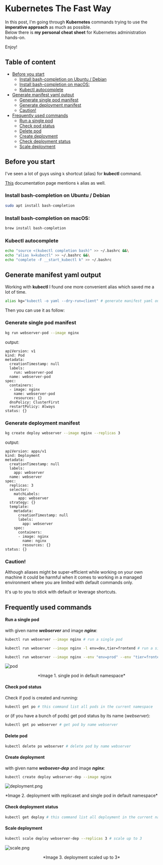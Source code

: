 # Kubernetes The Fast Way <!-- omit in toc -->

In this post, I'm going through **Kubernetes** commands trying to use the **imperative approach** as much as possible.  
Below there is **my personal cheat sheet** for Kubernetes administration hands-on.

Enjoy!

## Table of content <!-- omit in toc -->

- [Before you start](#before-you-start)
  - [Install bash-completion on Ubuntu / Debian](#install-bash-completion-on-ubuntu--debian)
  - [Install bash-completion on macOS:](#install-bash-completion-on-macos)
  - [Kubectl autocomplete](#kubectl-autocomplete)
- [Generate manifest yaml output](#generate-manifest-yaml-output)
  - [Generate single pod manifest](#generate-single-pod-manifest)
  - [Generate deployment manifest](#generate-deployment-manifest)
  - [Caution!](#caution)
- [Frequently used commands](#frequently-used-commands)
    - [Run a single pod](#run-a-single-pod)
    - [Check pod status](#check-pod-status)
    - [Delete pod](#delete-pod)
    - [Create deployment](#create-deployment)
    - [Check deployment status](#check-deployment-status)
    - [Scale deployment](#scale-deployment)


## Before you start

I've seen a lot of guys using `k` shortcut (alias) for **kubectl** command.

[This](https://kubernetes.io/docs/reference/kubectl/cheatsheet/#kubectl-autocomplete) documentation page mentions `k` alias as well.


### Install bash-completion on Ubuntu / Debian

```bash
sudo apt install bash-completion
```

### Install bash-completion on macOS:

```bash
brew install bash-completion
```

### Kubectl autocomplete

```bash
echo "source <(kubectl completion bash)" >> ~/.bashrc &&\
echo "alias k=kubectl" >> ~/.bashrc &&\
echo "complete -F __start_kubectl k" >> ~/.bashrc
```

## Generate manifest yaml output

Working with **kubectl** I found one more convenient alias which saved me a lot of time.

```bash
alias kg="kubectl -o yaml --dry-run=client" # generate manifest yaml output, 'g' for generate
```

Then you can use it as follow:

### Generate single pod manifest

```bash
kg run webserver-pod --image nginx
```

output:

```
apiVersion: v1
kind: Pod
metadata:
  creationTimestamp: null
  labels:
    run: webserver-pod
  name: webserver-pod
spec:
  containers:
  - image: nginx
    name: webserver-pod
    resources: {}
  dnsPolicy: ClusterFirst
  restartPolicy: Always
status: {}
```

### Generate deployment manifest

```bash
kg create deploy webserver --image nginx --replicas 3
```

output:

```
apiVersion: apps/v1
kind: Deployment
metadata:
  creationTimestamp: null
  labels:
    app: webserver
  name: webserver
spec:
  replicas: 3
  selector:
    matchLabels:
      app: webserver
  strategy: {}
  template:
    metadata:
      creationTimestamp: null
      labels:
        app: webserver
    spec:
      containers:
      - image: nginx
        name: nginx
        resources: {}
status: {}
```

### Caution!

Although aliases might be super-efficient while working on your own machine it could be harmful when it comes to working in a managed environment where you are limited with default commands only.

It's up to you to stick with default or leverage shortcuts.


## Frequently used commands

#### Run a single pod

with given name ***webserver*** and image ***nginx***:

```bash
kubectl run webserver --image nginx # run a single pod
```

```bash
kubectl run webserver --image nginx -l env=dev,tier=frontend # run a single pod with labels
```

```bash
kubectl run webserver --image nginx --env "env=prod" --env "tier=frontend" # run a single pod with environment variables set
```


![pod](https://cdn.hashnode.com/res/hashnode/image/upload/v1640729377064/hcOm7qtMx.png)
<center>*Image 1. single pod in default namespace*</center>



#### Check pod status

Check if pod is created and running:
```bash
kubectl get po # this command list all pods in the current namespace
```

or (if you have a bunch of pods) get pod status by its name (*webserver*):

```bash
kubectl get po webserver # get pod by name webserver
```
#### Delete pod
```bash
kubectl delete po webserver # delete pod by name webserver
```

#### Create deployment 

with given name ***websever-dep*** and image ***nginx***:

```bash
kubectl create deploy webserver-dep --image nginx 
```


![deployment.png](https://cdn.hashnode.com/res/hashnode/image/upload/v1640731788666/YayBeLx4L.png)
<center>*Image 2. deployment with replicaset and single pod in default namespace*</center>

#### Check deployment status

```bash
kubectl get deploy # this command list all deployment in the current namespace
```

#### Scale deployment

```bash
kubectl scale deploy webserver-dep --replicas 3 # scale up to 3
```

![scale.png](https://cdn.hashnode.com/res/hashnode/image/upload/v1640734380415/LKB3FwM6F.png)
<center>*Image 3. deployment scaled up to 3*</center>

